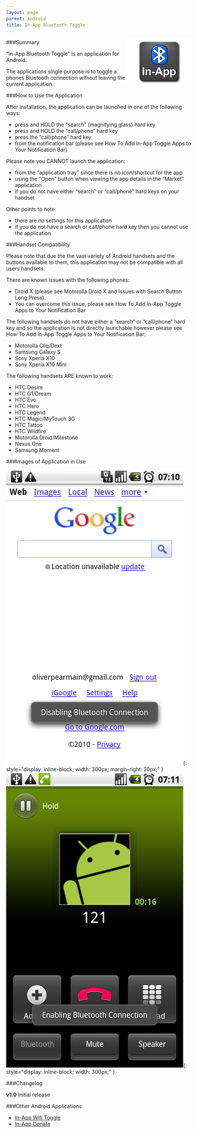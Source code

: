 ```yaml
---
layout: page
parent: Android
title: In-App Bluetooth Toggle
---
```

<img style="float: right" src="/images/in-app-bluetooth-toggle/icon.png" />

###Summary

“In-App Bluetooth Toggle” is an application for Android.

The applications single purpose is to toggle a phones Bluetooth connection without leaving the current application.

###How to Use the Application

After installation, the application can be launched in one of the following ways:

- press and HOLD the “search” (magnifying glass) hard key
- press and HOLD the “call/phone” hard key
- press the “call/phone” hard key
- from the notification bar (please see How To Add In-App Toggle Apps to Your Notification Bar)

Please note you CANNOT launch the application:

- from the “application tray” since there is no icon/shortcut for the app
- using the “Open” button when viewing the app details in the “Market” application
- if you do not have either “search” or “call/phone” hard keys on your handset

Other points to note:

- there are no settings for this application
- if you do not have a search or call/phone hard key then you cannot use the application

###Handset Compatibility

Please note that due the the vast variety of Android handsets and the buttons available to them, this application may not be compatible with all users handsets.

There are known issues with the following phones:

- Droid X (please see Motorolla Droid X and Issues with Search Button Long Press).
- You can overcome this issue, please see How To Add In-App Toggle Apps to Your Notification Bar

The following handsets do not have either a “search” or “call/phone” hard key and so the application is not directly launchable however please see How To Add In-App Toggle Apps to Your Notification Bar:

- Motorolla Cliq/Dext
- Samsung Galaxy S
- Sony Xperia X10
- Sony Xperia X10 Mini

The following handsets ARE known to work:

- HTC Desire
- HTC G1/Dream
- HTC Evo
- HTC Hero
- HTC Legend
- HTC Magic/MyTouch 3G
- HTC Tattoo
- HTC Wildfire
- Motorolla Droid/Milestone
- Nexus One
- Samsung Moment

###Images of Application in Use

![In-App Wifi Toggle Screenshot 1](/images/in-app-bluetooth-toggle/screenshot-1.png){: style="display: inline-block; width: 300px; margin-right: 20px;" }
![In-App Bluetooth Toggle Screenshot 2](/images/in-app-bluetooth-toggle/screenshot-2.png){: style="display: inline-block; width: 300px;" }

###Changelog

**v1.0** Initial release

###Other Android Applications

- [In-App Wifi Toggle](/android/in-app-wifi-toggle/)
- [In-App Donate](/android/in-app-donate/)

